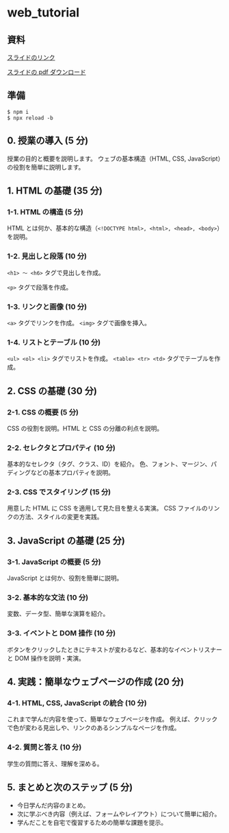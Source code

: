 # web_tutorial

## 資料

[スライドのリンク](https://www.canva.com/design/DAGOaL6Cvx8/e3rapsFGtdyeXjAzo-cQjw/view?utm_content=DAGOaL6Cvx8&utm_campaign=designshare&utm_medium=link&utm_source=editor)

[スライドの pdf ダウンロード](https://github.com/user-attachments/files/16679238/2024_._web.pdf)

## 準備

```
$ npm i
$ npx reload -b
```

## 0. 授業の導入 (5 分)

授業の目的と概要を説明します。
ウェブの基本構造（HTML, CSS, JavaScript）の役割を簡単に説明します。

## 1. HTML の基礎 (35 分)

### 1-1. HTML の構造 (5 分)

HTML とは何か、基本的な構造（`<!DOCTYPE html>, <html>, <head>, <body>`）を説明。

### 1-2. 見出しと段落 (10 分)

`<h1> ～ <h6>` タグで見出しを作成。

`<p>` タグで段落を作成。

### 1-3. リンクと画像 (10 分)

`<a>` タグでリンクを作成。
`<img>` タグで画像を挿入。

### 1-4. リストとテーブル (10 分)

`<ul> <ol> <li>` タグでリストを作成。
`<table> <tr> <td>` タグでテーブルを作成。

## 2. CSS の基礎 (30 分)

### 2-1. CSS の概要 (5 分)

CSS の役割を説明。HTML と CSS の分離の利点を説明。

### 2-2. セレクタとプロパティ (10 分)

基本的なセレクタ（タグ、クラス、ID）を紹介。
色、フォント、マージン、パディングなどの基本プロパティを説明。

### 2-3. CSS でスタイリング (15 分)

用意した HTML に CSS を適用して見た目を整える実演。
CSS ファイルのリンクの方法、スタイルの変更を実践。

## 3. JavaScript の基礎 (25 分)

### 3-1. JavaScript の概要 (5 分)

JavaScript とは何か、役割を簡単に説明。

### 3-2. 基本的な文法 (10 分)

変数、データ型、簡単な演算を紹介。

### 3-3. イベントと DOM 操作 (10 分)

ボタンをクリックしたときにテキストが変わるなど、基本的なイベントリスナーと DOM 操作を説明・実演。

## 4. 実践：簡単なウェブページの作成 (20 分)

### 4-1. HTML, CSS, JavaScript の統合 (10 分)

これまで学んだ内容を使って、簡単なウェブページを作成。
例えば、クリックで色が変わる見出しや、リンクのあるシンプルなページを作成。

### 4-2. 質問と答え (10 分)

学生の質問に答え、理解を深める。

## 5. まとめと次のステップ (5 分)

- 今日学んだ内容のまとめ。
- 次に学ぶべき内容（例えば、フォームやレイアウト）について簡単に紹介。
- 学んだことを自宅で復習するための簡単な課題を提示。

```

```
